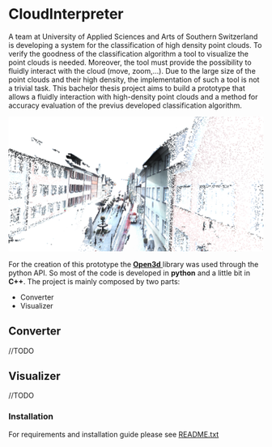 # CloudInterpreter
A team at University of Applied Sciences and Arts of Southern Switzerland is developing a system for the classification of high density point clouds. To verify the goodness of the classification algorithm a tool to visualize the point clouds is needed. Moreover, the tool must provide the possibility to fluidly interact with the cloud (move, zoom,...). Due to the large size of the point clouds and their high density, the implementation of such a tool is not a trivial task. This bachelor thesis project aims to build a prototype that allows a fluidly interaction with high-density point clouds and a method for accuracy evaluation of the previus developed classification algorithm.

<p align="center">
  <img src="https://github.com/nicholasala/CloudInterpreter/blob/master/images/lod.png">
</p>

For the creation of this prototype the <a href="https://github.com/intel-isl/Open3D"> **Open3d** </a> library was used through the python API. So most of the code is developed in **python** and a little bit in **C++**. The project is mainly composed by two parts:

  * Converter
  * Visualizer

## Converter
//TODO

## Visualizer
//TODO

### Installation
For requirements and installation guide please see <a href="https://github.com/nicholasala/CloudInterpreter/blob/master/README.txt"> README.txt </a>
